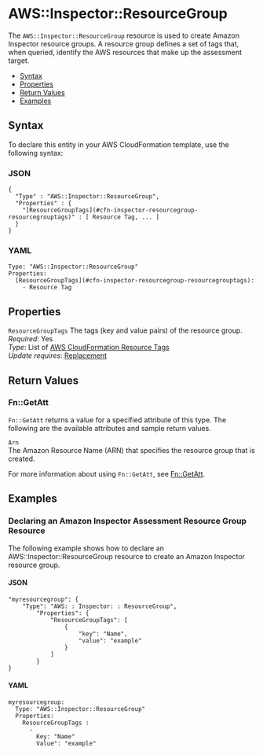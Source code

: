 # AWS::Inspector::ResourceGroup<a name="aws-resource-inspector-resourcegroup"></a>

The `AWS::Inspector::ResourceGroup` resource is used to create Amazon Inspector resource groups\. A resource group defines a set of tags that, when queried, identify the AWS resources that make up the assessment target\.


+ [Syntax](#aws-resource-inspector-resourcegroup-syntax)
+ [Properties](#aws-resource-inspector-resourcegroup-properties)
+ [Return Values](#aws-resource-inspector-resourcegroup-returnvalues)
+ [Examples](#aws-resource-inspector-resourcegroup-examples)

## Syntax<a name="aws-resource-inspector-resourcegroup-syntax"></a>

To declare this entity in your AWS CloudFormation template, use the following syntax:

### JSON<a name="aws-resource-inspector-resourcegroup-syntax.json"></a>

```
{
  "Type" : "AWS::Inspector::ResourceGroup",
  "Properties" : {
    "[ResourceGroupTags](#cfn-inspector-resourcegroup-resourcegrouptags)" : [ Resource Tag, ... ]
  }
}
```

### YAML<a name="aws-resource-inspector-resourcegroup-syntax.yaml"></a>

```
Type: "AWS::Inspector::ResourceGroup"
Properties:
  [ResourceGroupTags](#cfn-inspector-resourcegroup-resourcegrouptags): 
    - Resource Tag
```

## Properties<a name="aws-resource-inspector-resourcegroup-properties"></a>

`ResourceGroupTags`  <a name="cfn-inspector-resourcegroup-resourcegrouptags"></a>
The tags \(key and value pairs\) of the resource group\.  
 *Required*: Yes  
 *Type*: List of [AWS CloudFormation Resource Tags](aws-properties-resource-tags.md)  
 *Update requires*: [Replacement](using-cfn-updating-stacks-update-behaviors.md#update-replacement) 

## Return Values<a name="aws-resource-inspector-resourcegroup-returnvalues"></a>

### Fn::GetAtt<a name="aws-resource-inspector-resourcegroup-getatt"></a>

 `Fn::GetAtt` returns a value for a specified attribute of this type\. The following are the available attributes and sample return values\. 

`Arn`  
The Amazon Resource Name \(ARN\) that specifies the resource group that is created\. 

For more information about using `Fn::GetAtt`, see [Fn::GetAtt](intrinsic-function-reference-getatt.md)\. 

## Examples<a name="aws-resource-inspector-resourcegroup-examples"></a>

### Declaring an Amazon Inspector Assessment Resource Group Resource<a name="aws-resource-inspector-resourcegroup-example1"></a>

The following example shows how to declare an AWS::Inspector::ResourceGroup resource to create an Amazon Inspector resource group\.

#### JSON<a name="aws-resource-inspector-resourcegroup-example1.json"></a>

```
"myresourcegroup": {
    "Type": "AWS: : Inspector: : ResourceGroup",
        "Properties": {
            "ResourceGroupTags": [
                {
                    "key": "Name",
                    "value": "example"
                }
            ]
        }
}
```

#### YAML<a name="aws-resource-inspector-resourcegroup-example1.yaml"></a>

```
myresourcegroup: 
  Type: "AWS::Inspector::ResourceGroup"
  Properties: 
    ResourceGroupTags : 
	  -
        Key: "Name"
        Value": "example"
```